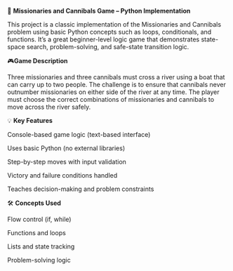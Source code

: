 🧠 **Missionaries and Cannibals Game – Python Implementation**

This project is a classic implementation of the Missionaries and Cannibals problem using basic Python concepts such as loops, conditionals, and functions. It’s a great beginner-level logic game that demonstrates state-space search, problem-solving, and safe-state transition logic.

🎮**Game Description**

Three missionaries and three cannibals must cross a river using a boat that can carry up to two people. The challenge is to ensure that cannibals never outnumber missionaries on either side of the river at any time. The player must choose the correct combinations of missionaries and cannibals to move across the river safely.

💡 **Key Features**

Console-based game logic (text-based interface)

Uses basic Python (no external libraries)

Step-by-step moves with input validation

Victory and failure conditions handled

Teaches decision-making and problem constraints

🛠️ **Concepts Used**

Flow control (if, while)

Functions and loops

Lists and state tracking

Problem-solving logic
